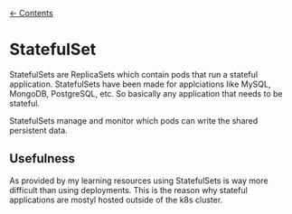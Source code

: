 [← Contents](../README.md)

# StatefulSet

StatefulSets are ReplicaSets which contain pods that run a stateful application. StatefulSets have been made for applciations like MySQL, MongoDB, PostgreSQL, etc. So basically any application that needs to be stateful.

StatefulSets manage and monitor which pods can write the shared persistent data.

## Usefulness

As provided by my learning resources using StatefulSets is way more difficult than using deployments. This is the reason why stateful applications are mostyl hosted outside of the k8s cluster. 